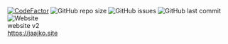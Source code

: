 <a href="https://www.codefactor.io/repository/github/jaajko/jaajko.github.io"><img src="https://www.codefactor.io/repository/github/jaajko/jaajko.github.io/badge" alt="CodeFactor" /></a>
![GitHub repo size](https://img.shields.io/github/repo-size/jaajko/jaajko.github.io)
![GitHub issues](https://img.shields.io/github/issues/jaajko/jaajko.github.io)
![GitHub last commit](https://img.shields.io/github/last-commit/jaajko/jaajko.github.io)
![Website](https://img.shields.io/website?url=https%3A%2F%2Fjaajko.pages.dev)
<br>
website v2 <br>
https://jaajko.site
